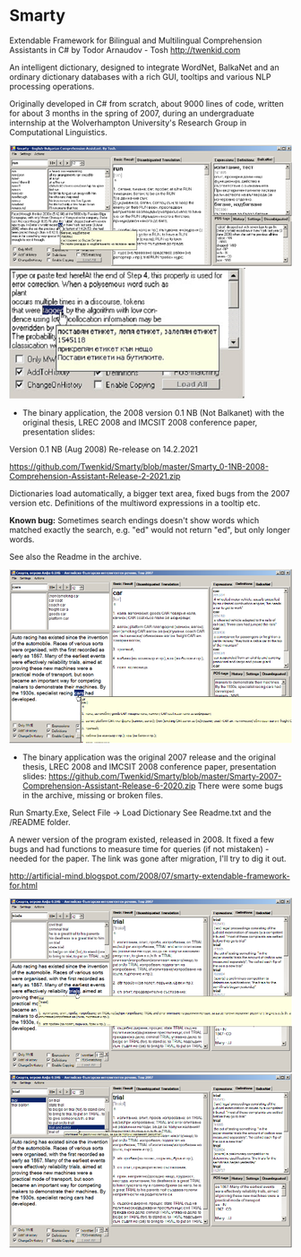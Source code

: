 # Smarty
Extendable Framework for Bilingual and Multilingual Comprehension Assistants in C# 
by Todor Arnaudov - Tosh
http://twenkid.com

An intelligent dictionary, designed to integrate WordNet, BalkaNet and an ordinary dictionary databases with a rich GUI, tooltips and various NLP processing operations.

Originally developed in C# from scratch, about 9000 lines of code, written for about 3 months in the spring of 2007, during an undergraduate internship at the Wolverhampton University's Research Group in Computational Linguistics.


<img src="https://github.com/Twenkid/Smarty/blob/master/smarty-pic1.png">
<img src="https://github.com/Twenkid/Smarty/blob/master/smarty-pic2.png">


* The binary application, the 2008 version 0.1 NB (Not Balkanet) with the original thesis, LREC 2008 and IMCSIT 2008 conference paper, presentation slides:

Version 0.1 NB (Aug 2008)
Re-release on 14.2.2021

https://github.com/Twenkid/Smarty/blob/master/Smarty_0-1NB-2008-Comprehension-Assistant-Release-2-2021.zip 

Dictionaries load automatically, a bigger text area, fixed bugs from the 2007 version etc.
Definitions of the multiword expressions in a tooltip etc.

__Known bug:__ Sometimes search endings doesn't show words which matched exactly the search, e.g. "ed" would not return "ed", but only longer words.

See also the Readme in the archive.

<img src="https://github.com/Twenkid/Smarty/blob/master/s1.png">


* The binary application was the original 2007 release and the original thesis, LREC 2008 and IMCSIT 2008 conference paper, presentation slides:
https://github.com/Twenkid/Smarty/blob/master/Smarty-2007-Comprehension-Assistant-Release-6-2020.zip 
There were some bugs in the archive, missing or broken files.

Run Smarty.Exe, Select File ->  Load Dictionary
See Readme.txt and the /README folder.

A newer version of the program existed, released in 2008. It fixed a few bugs and had functions to measure time for queries (if not mistaken) - needed for the paper. The link was gone after migration, I'll try to dig it out.

http://artificial-mind.blogspot.com/2008/07/smarty-extendable-framework-for.html


<img src="https://github.com/Twenkid/Smarty/blob/master/s2.png">

<img src="https://github.com/Twenkid/Smarty/blob/master/s3.png">

